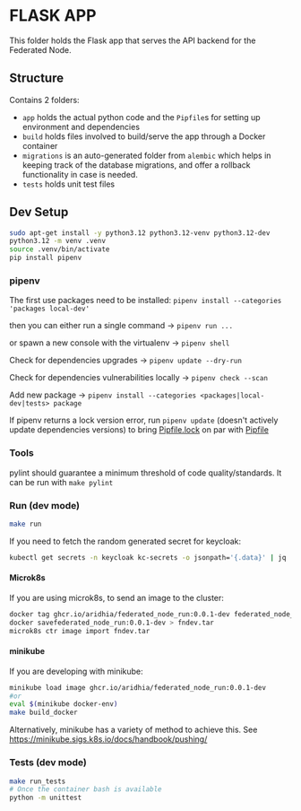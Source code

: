 # FLASK APP
This folder holds the Flask app that serves the API backend for the Federated Node.

## Structure
Contains 2 folders:
- `app` holds the actual python code and the `Pipfile`s for setting up environment and dependencies
- `build` holds files involved to build/serve the app through a Docker container
- `migrations` is an auto-generated folder from `alembic` which helps in keeping track of the database migrations, and offer a rollback functionality in case is needed.
- `tests` holds unit test files

## Dev Setup
```sh
sudo apt-get install -y python3.12 python3.12-venv python3.12-dev
python3.12 -m venv .venv
source .venv/bin/activate
pip install pipenv
```

### pipenv
The first use packages need to be installed:
`pipenv install --categories 'packages local-dev'`

then you can either run a single command -> `pipenv run ...`

or spawn a new console with the virtualenv -> `pipenv shell`

Check for dependencies upgrades -> `pipenv update --dry-run`

Check for dependencies vulnerabilities locally -> `pipenv check --scan`

Add new package -> `pipenv install --categories <packages|local-dev|tests> package`

If pipenv returns a lock version error, run `pipenv update` (doesn't actively update dependencies versions) to bring [Pipfile.lock](./Pipfile.lock) on par with [Pipfile](./Pipfile)

### Tools
pylint should guarantee a minimum threshold of code quality/standards. It can be run with `make pylint`

### Run (dev mode)
```sh
make run
```

If you need to fetch the random generated secret for keycloak:
```sh
kubectl get secrets -n keycloak kc-secrets -o jsonpath='{.data}' | jq
```
#### Microk8s
If you are using microk8s, to send an image to the cluster:
```sh
docker tag ghcr.io/aridhia/federated_node_run:0.0.1-dev federated_node_run:0.0.1-dev
docker savefederated_node_run:0.0.1-dev > fndev.tar
microk8s ctr image import fndev.tar
```
#### minikube
If you are developing with minikube:
```sh
minikube load image ghcr.io/aridhia/federated_node_run:0.0.1-dev
#or
eval $(minikube docker-env)
make build_docker
```
Alternatively, minikube has a variety of method to achieve this. See https://minikube.sigs.k8s.io/docs/handbook/pushing/


### Tests (dev mode)
```sh
make run_tests
# Once the container bash is available
python -m unittest
```
